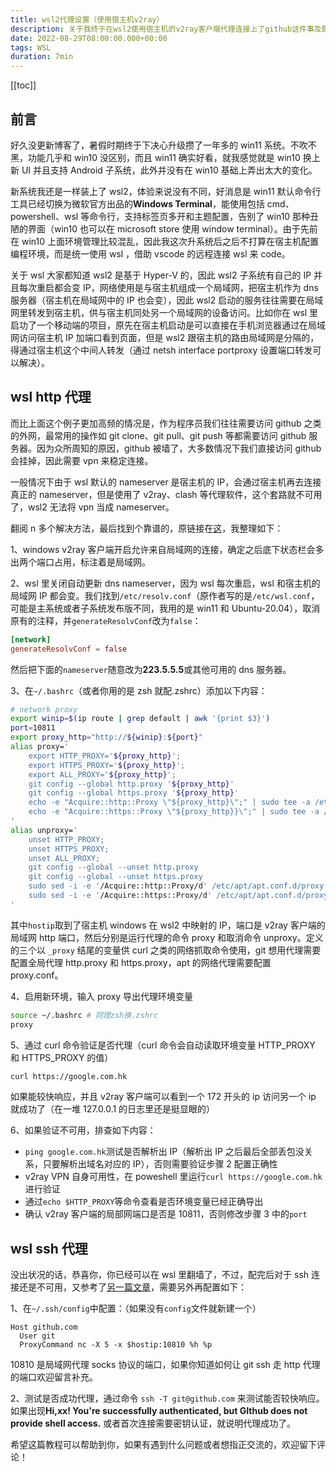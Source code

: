 ```yaml
---
title: wsl2代理设置（使用宿主机v2ray）
description: 关于我终于在wsl2使用宿主机的v2ray客户端代理连接上了github这件事及配置教程，后续使用逐渐完备了设置
date: 2022-08-29T08:00:00.000+00:00
tags: WSL
duration: 7min
---
```


[[toc]]

## 前言

好久没更新博客了，暑假时期终于下决心升级攒了一年多的 win11 系统。不吹不黑，功能几乎和 win10 没区别，而且 win11 确实好看，就我感觉就是 win10 换上新 UI 并且支持 Android 子系统，此外并没有在 win10 基础上弄出太大的变化。

新系统我还是一样装上了 wsl2，体验来说没有不同，好消息是 win11 默认命令行工具已经切换为微软官方出品的**Windows Terminal**，能使用包括 cmd、powershell、wsl 等命令行，支持标签页多开和主题配置，告别了 win10 那种丑陋的界面（win10 也可以在 microsoft store 使用 window terminal）。由于先前在 win10 上面环境管理比较混乱，因此我这次升系统后之后不打算在宿主机配置编程环境，而是统一使用 wsl ，借助 vscode 的远程连接 wsl 来 code。

关于 wsl 大家都知道 wsl2 是基于 Hyper-V 的，因此 wsl2 子系统有自己的 IP 并且每次重启都会变 IP，网络使用是与宿主机组成一个局域网，把宿主机作为 dns 服务器（宿主机在局域网中的 IP 也会变），因此 wsl2 启动的服务往往需要在局域网里转发到宿主机，供与宿主机同处另一个局域网的设备访问。比如你在 wsl 里启功了一个移动端的项目，原先在宿主机启动是可以直接在手机浏览器通过在局域网访问宿主机 IP 加端口看到页面，但是 wsl2 跟宿主机的路由局域网是分隔的，得通过宿主机这个中间人转发（通过 netsh interface portproxy 设置端口转发可以解决）。

## wsl http 代理

而比上面这个例子更加高频的情况是，作为程序员我们往往需要访问 github 之类的外网，最常用的操作如 git clone、git pull、git push 等都需要访问 github 服务器。因为众所周知的原因，github 被墙了，大多数情况下我们直接访问 github 会挂掉，因此需要 vpn 来稳定连接。

一般情况下由于 wsl 默认的 nameserver 是宿主机的 IP，会通过宿主机再去连接真正的 nameserver，但是使用了 v2ray、clash 等代理软件，这个套路就不可用了，wsl2 无法将 vpn 当成 nameserver。

翻阅 n 多个解决方法，最后找到个靠谱的，原链接在[这](https://zhuanlan.zhihu.com/p/414627975)，我整理如下：

1、windows v2ray 客户端开启允许来自局域网的连接，确定之后底下状态栏会多出两个端口占用，标注着是局域网。

2、wsl 里关闭自动更新 dns nameserver，因为 wsl 每次重启，wsl 和宿主机的局域网 IP 都会变。我们找到`/etc/resolv.conf`（原作者写的是`/etc/wsl.conf`，可能是主系统或者子系统发布版不同，我用的是 win11 和 Ubuntu-20.04），取消原有的注释，并`generateResolvConf`改为`false`：

```toml
[network]
generateResolvConf = false
```

然后把下面的`nameserver`随意改为**223.5.5.5**或其他可用的 dns 服务器。

3、在`~/.bashrc`（或者你用的是 zsh 就配.zshrc）添加以下内容：

```bash
# network proxy
export winip=$(ip route | grep default | awk '{print $3}')
port=10811
export proxy_http="http://${winip}:${port}"
alias proxy='
    export HTTP_PROXY='${proxy_http}';
    export HTTPS_PROXY='${proxy_http}';
    export ALL_PROXY='${proxy_http}';
    git config --global http.proxy '${proxy_http}'
    git config --global https.proxy '${proxy_http}'
    echo -e "Acquire::http::Proxy \"${proxy_http}\";" | sudo tee -a /etc/apt/apt.conf.d/proxy.conf > /dev/null;
    echo -e "Acquire::https::Proxy \"${proxy_http}}\";" | sudo tee -a /etc/apt/apt.conf.d/proxy.conf > /dev/null;
'
alias unproxy='
    unset HTTP_PROXY;
    unset HTTPS_PROXY;
    unset ALL_PROXY;
    git config --global --unset http.proxy
    git config --global --unset https.proxy
    sudo sed -i -e '/Acquire::http::Proxy/d' /etc/apt/apt.conf.d/proxy.conf;
    sudo sed -i -e '/Acquire::https::Proxy/d' /etc/apt/apt.conf.d/proxy.conf;
'
```

其中`hostip`取到了宿主机 windows 在 wsl2 中映射的 IP，端口是 v2ray 客户端的局域网 http 端口，然后分别是运行代理的命令 proxy 和取消命令 unproxy。定义的三个以 `_proxy` 结尾的变量供 curl 之类的网络抓取命令使用，git 想用代理需要配置全局代理 http.proxy 和 https.proxy，apt 的网络代理需要配置 proxy.conf。

4、启用新环境，输入 proxy 导出代理环境变量

```bash
source ~/.bashrc # 同理zsh换.zshrc
proxy
```

5、通过 curl 命令验证是否代理（curl 命令会自动读取环境变量 HTTP_PROXY 和 HTTPS_PROXY 的值）

```bash
curl https://google.com.hk
```

如果能较快响应，并且 v2ray 客户端可以看到一个 172 开头的 ip 访问另一个 ip 就成功了（在一堆 127.0.0.1 的日志里还是挺显眼的）

6、如果验证不可用，排查如下内容：

-   `ping google.com.hk`测试是否解析出 IP（解析出 IP 之后最后全部丢包没关系，只要解析出域名对应的 IP），否则需要验证步骤 2 配置正确性
-   v2ray VPN 自身可用性，在 poweshell 里运行`curl https://google.com.hk` 进行验证
-   通过`echo $HTTP_PROXY`等命令查看是否环境变量已经正确导出
-   确认 v2ray 客户端的局部网端口是否是 10811，否则修改步骤 3 中的`port`

## wsl ssh 代理

没出状况的话，恭喜你，你已经可以在 wsl 里翻墙了，不过，配完后对于 ssh 连接还是不可用，又参考了[另一篇文章](https://juejin.cn/post/6935713248918372365)，需要另外再配置如下：

1、在`~/.ssh/config`中配置：（如果没有`config`文件就新建一个）

```text
Host github.com
  User git
  ProxyCommand nc -X 5 -x $hostip:10810 %h %p
```

10810 是局域网代理 socks 协议的端口，如果你知道如何让 git ssh 走 http 代理的端口欢迎留言补充。

2、测试是否成功代理，通过命令 `ssh -T git@github.com` 来测试能否较快响应。如果出现**Hi,xx! You're successfully authenticated, but GIthub does not provide shell access.** 或者首次连接需要密钥认证，就说明代理成功了。

希望这篇教程可以帮助到你，如果有遇到什么问题或者想指正交流的，欢迎留下评论！
